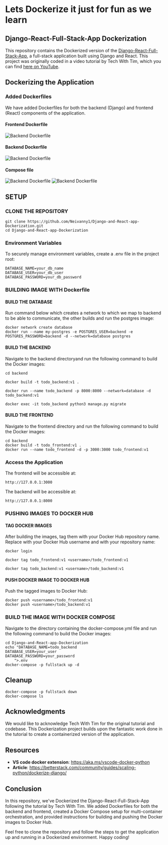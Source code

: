 # Lets Dockerize it just for fun as we learn
## Django-React-Full-Stack-App Dockerization

This repository contains the Dockerized version of the [Django-React-Full-Stack-App](https://github.com/techwithtim/Django-React-Full-Stack-App), a full-stack application built using Django and React. This project was originally coded in a video tutorial by Tech With Tim, which you can find [here on YouTube](https://www.youtube.com/watch?v=c-QsfbznSXI&t=9s).


## Dockerizing the Application

### Added Dockerfiles

We have added Dockerfiles for both the backend (Django) and frontend (React) components of the application.

#### Frontend Dockerfile
![Backend Dockerfile](./screenshots/fronted.png)

#### Backend Dockerfile
![Backend Dockerfile](./screenshots/backend.png)

#### Compose file
![Backend Dockerfile](./screenshots/composeA.png)
![Backend Dockerfile](./screenshots/composeB.png)

## SETUP
### CLONE THE REPOSITORY
    git clone https://github.com/Neivanny1/Django-and-React-app-Dockerization.git
    cd Django-and-React-app-Dockerization
### Environment Variables
To securely manage environment variables, create a .env file in the project root:

```.env
DATABASE_NAME=your_db_name
DATABASE_USER=your_db_user
DATABASE_PASSWORD=your_db_password
```
### BUILDING IMAGE WITH Dockerfile
#### BUILD THE DATABASE
Run command below which creates a network to which we map to backend to be able to communicate, the other builds and run the postgres image:

    docker network create database
    docker run --name my-postgres -e POSTGRES_USER=backend -e POSTGRES_PASSWORD=backend -d --network=database postgres

#### BUILD THE BACKEND
Navigate to the backend directoryand run the following command to build the Docker images:

    cd backend

    docker build -t todo_backend:v1 .

    docker run --name todo_backend -p 8000:8000 --network=database -d todo_backend:v1

    docker exec -it todo_backend python3 manage.py migrate

#### BUILD THE FRONTEND
Navigate to the frontend directory and run the following command to build the Docker images:

    cd backend
    docker build -t todo_frontend:v1 .
    docker run --name todo_frontend -d -p 3000:3000 todo_frontend:v1

### Access the Application
The frontend will be accessible at:

    http://127.0.0.1:3000
The backend will be accessible at:
    
    http://127.0.0.1:8000

### PUSHING IMAGES TO DOCKER HUB
#### TAG DOCKER IMAGES
After building the images, tag them with your Docker Hub repository name. Replace <username> with your Docker Hub username and <repository> with your repository name:

    docker login

    docker tag todo_frontend:v1 <username>/todo_frontend:v1

    docker tag todo_backend:v1 <username>/todo_backend:v1

#### PUSH DOCKER IMAGE TO DOCKER HUB
Push the tagged images to Docker Hub:

    docker push <username>/todo_frontend:v1
    docker push <username>/todo_backend:v1

### BUILD THE IMAGE WITH DOCKER COMPOSE
Navigate to the directory containing the docker-compose.yml file and run the following command to build the Docker images:

    cd Django-and-React-app-Dockerization
    echo "DATABASE_NAME=todo_backend
    DATABASE_USER=your_user
    DATABASE_PASSWORD=your_password
        ">.env
    docker-compose -p fullstack up -d

## Cleanup

    docker-compose -p fullstack down
    docker-compose ls

## Acknowledgments
We would like to acknowledge Tech With Tim for the original tutorial and codebase. This Dockerization project builds upon the fantastic work done in the tutorial to create a containerized version of the application.
## Resources
- **VS code docker extension**: https://aka.ms/vscode-docker-python
- **Article**: https://betterstack.com/community/guides/scaling-python/dockerize-django/

## Conclusion
In this repository, we've Dockerized the Django-React-Full-Stack-App following the tutorial by Tech With Tim. We added Dockerfiles for both the backend and frontend, created a Docker Compose setup for multi-container orchestration, and provided instructions for building and pushing the Docker images to Docker Hub.

Feel free to clone the repository and follow the steps to get the application up and running in a Dockerized environment. Happy coding!

